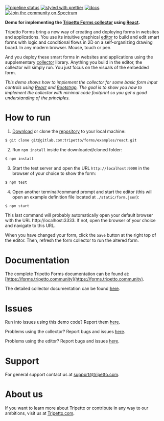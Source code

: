 [![pipeline status](https://gitlab.com/tripetto/forms/examples/react/badges/master/pipeline.svg)](https://gitlab.com/tripetto/forms/examples/react/commits/master)
[![styled with prettier](https://img.shields.io/badge/styled_with-prettier-ff69b4.svg)](https://github.com/prettier/prettier)
[![docs](https://img.shields.io/badge/docs-website-blue.svg)](https://forms.tripetto.community/collector)
[![Join the community on Spectrum](https://withspectrum.github.io/badge/badge.svg)](https://spectrum.chat/tripetto)

**Demo for implementing the [Tripetto Forms collector](https://www.npmjs.com/package/@tripetto/forms-collector) using [React](https://reactjs.org/).**

Tripetto Forms bring a new way of creating and deploying forms in websites and applications. You use its intuitive graphical [editor](https://www.npmjs.com/package/@tripetto/forms-editor) to build and edit smart forms with logic and conditional flows in 2D on a self-organizing drawing board. In any modern browser. Mouse, touch or pen.

And you deploy these smart forms in websites and applications using the supplementary [collector](https://www.npmjs.com/package/@tripetto/forms-collector) library. Anything you build in the editor, the collector will simply run. You just focus on the visuals of the embedded form.

*This demo shows how to implement the collector for some basic form input controls using [React](https://reactjs.org/) and [Bootstrap](http://getbootstrap.com/). The goal is to show you how to implement the collector with minimal code footprint so you get a good understanding of the principles.*

# How to run
1. [Download](https://gitlab.com/tripetto/forms/examples/react/repository/master/archive.zip) or clone the [repository](https://gitlab.com/tripetto/forms/examples/react) to your local machine:
```bash
$ git clone git@gitlab.com:tripetto/forms/examples/react.git
```

2. Run `npm install` inside the downloaded/cloned folder:
```bash
$ npm install
```

3. Start the test server and open the URL `http://localhost:9000` in the browser of your choice to show the form:
```bash
$ npm test
```

4. Open another terminal/command prompt and start the editor (this will open an example definition file located at `./static/form.json`):
```bash
$ npm start
```

This last command will probably automatically open your default browser with the URL http://localhost:3333. If not, open the browser of your choice and navigate to this URL.

When you have changed your form, click the `Save` button at the right top of the editor. Then, refresh the form collector to run the altered form.

# Documentation
The complete Tripetto Forms documentation can be found at: [https://forms.tripetto.community](https://forms.tripetto.community).

The detailed collector documentation can be found [here](https://forms.tripetto.community/collector/).

# Issues
Run into issues using this demo code? Report them [here](https://gitlab.com/tripetto/forms/examples/react/issues).

Problems using the collector? Report bugs and issues [here](https://gitlab.com/tripetto/forms/collector/issues).

Problems using the editor? Report bugs and issues [here](https://gitlab.com/tripetto/forms/editor/issues).

# Support
For general support contact us at support@tripetto.com.

# About us
If you want to learn more about Tripetto or contribute in any way to our ambitions, visit us at [Tripetto.com](https://tripetto.com/).
